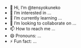 - 👋 Hi, I’m @tensyokuneko
- 👀 I’m interested in ...
- 🌱 I’m currently learning ...
- 💞️ I’m looking to collaborate on ...
- 📫 How to reach me ...
- 😄 Pronouns: ...
- ⚡ Fun fact: ...

<!---
tensyokuneko/tensyokuneko is a ✨ special ✨ repository because its `README.md` (this file) appears on your GitHub profile.
You can click the Preview link to take a look at your changes.
--->
